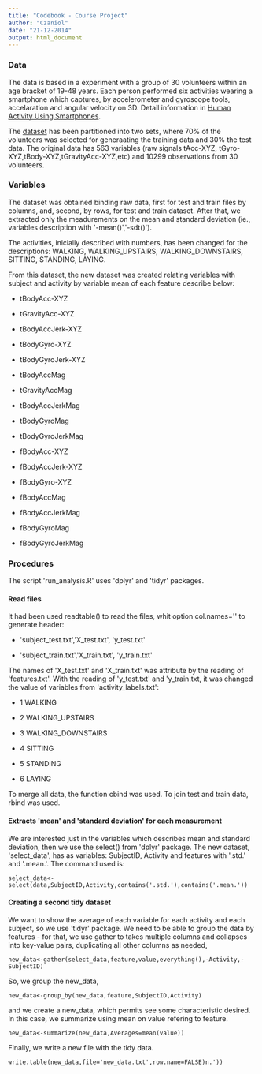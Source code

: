 ```yaml
---
title: "Codebook - Course Project"
author: "Czaniol"
date: "21-12-2014"
output: html_document
---
```


### Data

The data is based in a experiment with a group of 30 volunteers within an age bracket of 19-48 years. Each person performed six activities wearing a smartphone which captures, by accelerometer and gyroscope tools, accelaration and angular velocity on 3D. Detail information in [Human Activity Using Smartphones](http://archive.ics.uci.edu/ml/datasets/Human+Activity+Recognition+Using+Smartphones).

The [dataset](https://d396qusza40orc.cloudfront.net/getdata%2Fprojectfiles%2FUCI%20HAR%20Dataset.zip) has been partitioned into two sets, where 70% of the volunteers was selected for generaating the training data and 30% the test data. The original data has 563 variables (raw signals tAcc-XYZ, tGyro-XYZ,tBody-XYZ,tGravityAcc-XYZ,etc) and 10299 observations from 30 volunteers.
  

### Variables

The dataset was obtained binding raw data, first for test and train files by columns, and, second, by rows, for test and train dataset. After that, we extracted only the meadurements on the mean and standard deviation (ie., variables description with '-mean()','-sdt()').

The activities, inicially described with numbers, has been changed for the descriptions: WALKING, WALKING_UPSTAIRS, WALKING_DOWNSTAIRS, SITTING, STANDING, LAYING.

From this dataset, the new dataset was created relating variables with subject and activity by variable mean of each feature describe below:

 - tBodyAcc-XYZ

- tGravityAcc-XYZ

- tBodyAccJerk-XYZ

- tBodyGyro-XYZ

- tBodyGyroJerk-XYZ

- tBodyAccMag

- tGravityAccMag

- tBodyAccJerkMag

- tBodyGyroMag

- tBodyGyroJerkMag

- fBodyAcc-XYZ

- fBodyAccJerk-XYZ

- fBodyGyro-XYZ

- fBodyAccMag

- fBodyAccJerkMag

- fBodyGyroMag

- fBodyGyroJerkMag

### Procedures

The script 'run_analysis.R' uses 'dplyr' and 'tidyr' packages.

#### Read files
It had been used readtable() to read the files, whit option col.names='' to generate header:

- 'subject_test.txt','X_test.txt', 'y_test.txt'

- 'subject_train.txt','X_train.txt', 'y_train.txt'

The names of 'X_test.txt' and 'X_train.txt' was attribute by the reading of 'features.txt'.
With the reading of 'y_test.txt' and 'y_train.txt, it was changed the value of variables from 'activity_labels.txt':

- 1 WALKING

- 2 WALKING_UPSTAIRS

- 3 WALKING_DOWNSTAIRS

- 4 SITTING

- 5 STANDING

- 6 LAYING

To merge all data, the function cbind was used. To join test and train data, rbind was used.

#### Extracts 'mean' and 'standard deviation' for each measurement

We are interested just in the variables which describes mean and standard deviation, then we use the select() from 'dplyr' package. The new dataset, 'select_data', has as variables: SubjectID, Activity and features with '.std.' and '.mean.'. The command used is:

```{r}
select_data<-select(data,SubjectID,Activity,contains('.std.'),contains('.mean.'))
```


#### Creating a second tidy dataset

We want to show the average of each variable for each activity and each subject, so we use 'tidyr' package. We need to be able to group the data by features - for that, we use gather to takes multiple columns and collapses into key-value pairs, duplicating all other columns as needed,

```{r}
new_data<-gather(select_data,feature,value,everything(),-Activity,-SubjectID)
```

So, we group the new_data,

```{r}
new_data<-group_by(new_data,feature,SubjectID,Activity)
```

and we create a new_data, which permits see some characteristic desired. In this case, we summarize using mean on value refering to feature.

```{r}
new_data<-summarize(new_data,Averages=mean(value))
```

Finally, we write a new file with the tidy data.

```{r}
write.table(new_data,file='new_data.txt',row.name=FALSE)n.'))
```






